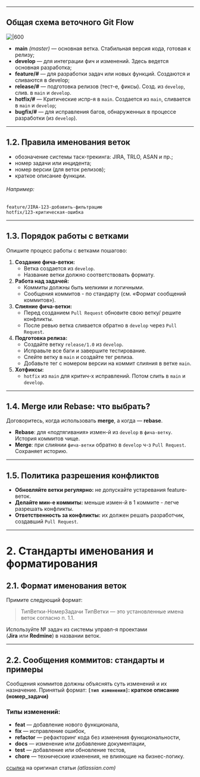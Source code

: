 
---
## Общая схема веточного Git Flow

![|600](01git.png)
- **main** _(master)_ — основная ветка. Стабильная версия кода, готовая к релизу; 
- **develop** — для интеграции фич и изменений. Здесь ведется основная разработка; 
- **feature/#** — для разработки задач или новых функций. Создаются и сливаются в develop; 
- **release/#** — подготовка релизов (тест-е, фиксы). Созд. из `develop`, слив. в `main` и `develop`.
- **hotfix/#** — Критические испр-я в `main`. Создается из `main`, сливается в `main` и `develop`; 
- **bugfix/#** — для исправления багов, обнаруженных в процессе разработки (из `develop`). 

---
## 1.2. Правила именования веток
- обозначение системы таск-трекинга: JIRA, TRLO, ASAN и пр.;    
- номер задачи или инцидента;    
- номер версии (для веток релизов);    
- краткое описание функции.    
###### Например:
```text
feature/JIRA-123-добавить-фильтрацию
hotfix/123-критическая-ошибка
```

---
## 1.3. Порядок работы с ветками
Опишите процесс работы с ветками пошагово:
1. **Создание фича-ветки:**    
    - Ветка создается из `develop`.        
    - Название ветки должно соответствовать формату.
2. **Работа над задачей:**    
    - Коммиты должны быть мелкими и логичными.        
    - Сообщения коммитов - по стандарту (см. «Формат сообщений коммитов»).
3. **Слияние фича-ветки:**    
    - Перед созданием `Pull Request` обновите свою ветку/ решите конфликты.
    - После ревью ветка сливается обратно в `develop` через `Pull Request`.
4. **Подготовка релиза:**    
    - Создайте ветку `release/1.0` из `develop`.        
    - Исправьте все баги и завершите тестирование.        
    - Слейте ветку в `main` и создайте тег релиза.        
    - Добавьте тег с номером версии на коммит слияния в ветке `main`.        
5. **Хотфиксы:**    
    - `hotfix` из `main` для критич-х исправлений. Потом слить в `main` и `develop`.

---
## 1.4. **Merge** или **Rebase**: что выбрать?
Договоритесь, когда использовать **merge**, а когда — **rebase**.
- **Rebase**: для «подтягивания» измен-й из `develop` в `фича-ветку`. История коммитов чище. 
- **Merge**: при слиянии `фича-ветки` обратно в `develop` ч-з `Pull Request`. Сохраняет историю. 

---
## 1.5. Политика разрешения конфликтов
- **Обновляйте ветки регулярно:** не допускайте устаревания feature-веток.    
- **Делайте мин-е коммиты:** меньше измен-й в 1 коммите - легче разрешать конфликты.     
- **Ответственность за конфликты:** их должен решать разработчик, создавший `Pull Request`.

---
# 2. Стандарты именования и форматирования
## 2.1. Формат именования веток
Примите следующий формат:
> ТипВетки-НомерЗадачи
> ТипВетки — это установленные имена веток согласно п. 1.1.

Используйте № задач из системы управл-я проектами (**Jira** или **Redmine**) в названии веток. 

---
## 2.2. Сообщения коммитов: стандарты и примеры
Сообщения коммитов должны объяснять суть изменений и их назначение. Принятый формат:
**`[тип изменения]`: краткое описание (номер_задачи)**

### Типы изменений:
- **feat** — добавление нового функционала,    
- **fix** — исправление ошибок,    
- **refactor** — рефакторинг кода без изменения функциональности,    
- **docs** — изменение или добавление документации,    
- **test** — добавление или обновление тестов,    
- **chore** — технические изменения, не влияющие на бизнес-логику.   

[ссылка](https://www.atlassian.com/ru/git/tutorials/comparing-workflows/gitflow-workflow) на оригинал статьи *(atlassian.com)*
